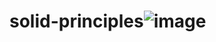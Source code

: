 # solid-principles![image](https://user-images.githubusercontent.com/45467325/198904594-5ae51937-cdd3-41ac-ad12-7f9c200487b3.png)
